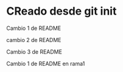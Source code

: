 # CReado desde git init

Cambio 1 de README

cambio 2 de README

Cambio 3 de README

Cambio 1 de README en rama1
